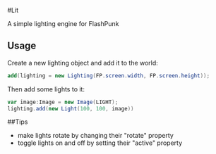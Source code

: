 #Lit

A simple lighting engine for FlashPunk

## Usage
Create a new lighting object and add it to the world:
```ActionScript
add(lighting = new Lighting(FP.screen.width, FP.screen.height));
```

Then add some lights to it:
```ActionScript
var image:Image = new Image(LIGHT);
lighting.add(new Light(100, 100, image))
```

##Tips
* make lights rotate by changing their "rotate" property
* toggle lights on and off by setting their "active" property
